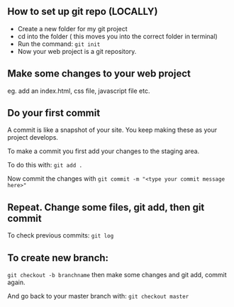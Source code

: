 ## How to set up git repo (LOCALLY)

- Create a new folder for my git project
- cd into the folder ( this moves you into the correct folder in terminal)
- Run the command:  `git init`
- Now your web project is a git repository.

## Make some changes to your web project

eg. add an index.html, css file, javascript file etc.

## Do your first commit

A commit  is like a snapshot of your site. You keep making these as your project develops.

To make a commit you first add your changes to the staging area.

To do this with: ` git add . `

Now commit  the changes with ` git commit -m "<type your commit message here>" `

## Repeat. Change some files,  git add, then git commit

To check previous commits: `git log`

## To create new branch:

`git checkout -b branchname`  then make some changes and git add, commit again.

And go back to your master branch with: `git checkout master`
